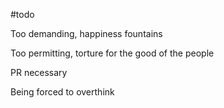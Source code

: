 #todo

Too demanding, happiness fountains

Too permitting, torture for the good of the people

PR necessary

Being forced to overthink
